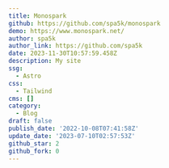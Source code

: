 ```yaml
---
title: Monospark
github: https://github.com/spa5k/monospark
demo: https://www.monospark.net/
author: spa5k
author_link: https://github.com/spa5k
date: 2023-11-30T10:57:59.458Z
description: My site
ssg:
  - Astro
css:
  - Tailwind
cms: []
category:
  - Blog
draft: false
publish_date: '2022-10-08T07:41:58Z'
update_date: '2023-07-10T02:57:53Z'
github_star: 2
github_fork: 0
---
```

